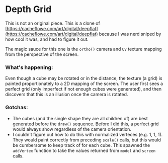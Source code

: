 # Depth Grid

This is not an original piece. This is a clone of [https://cacheflowe.com/art/digital/deepflat](https://cacheflowe.com/art/digital/deepflat) because I was nerd sniped by how cool it was, and had to figure it out. 

The magic sauce for this one is the `ortho()` camera and `UV` texture mapping from the perspective of the screen.

### What's happening: ###

Even though a cube may be rotated or in the distance, the texture (a grid) is painted proportionately to a 2D mapping of the screen. The user first sees a perfect grid (only imperfect if not enough cubes were generated), and then discovers that this is an illusion once the camera is rotated.

### Gotchas: ###
- The cubes (and the single shape they are all children of) are best generated before the `draw()` sequence. Before I did this, a perfect grid would always show regardless of the camera orientation.
- I couldn't figure out how to do this with normalized verteces (e.g. 1, 1, 1). They would paint correctly from preceding `scale()` calls, but this would be cumbersome to keep track of for each cube. This spawned the `addVertex` function to take the values returned from `model` and `screen` calls.
